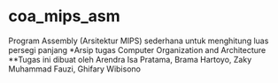 # coa_mips_asm
Program Assembly (Arsitektur MIPS) sederhana untuk menghitung luas persegi panjang
*Arsip tugas Computer Organization and Architecture
**Tugas ini dibuat oleh Arendra Isa Pratama, Brama Hartoyo, Zaky Muhammad Fauzi, Ghifary Wibisono
